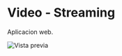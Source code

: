 # Video - Streaming

Aplicacion web.

![Vista previa](https://github.com/FranklinCncr/bable-trainees/blob/franklin-branch/video-stream-training/dev/img/vista.png)